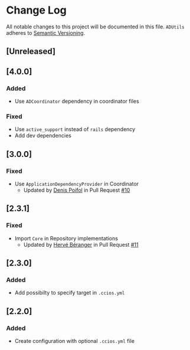 # Change Log
All notable changes to this project will be documented in this file.
`ADUtils` adheres to [Semantic Versioning](http://semver.org/).

## [Unreleased]

## [4.0.0]

### Added
- Use `ADCoordinator` dependency in coordinator files

### Fixed
- Use `active_support` instead of `rails` dependency
- Add dev dependencies

## [3.0.0]

### Fixed
- Use `ApplicationDependencyProvider` in Coordinator
  - Updated by [Denis Poifol](https://github.com/denisPoifol) in Pull Request [#10](https://github.com/felginep/ccios/pull/10)

## [2.3.1]

### Fixed
- Import `Core` in Repository implementations
  - Updated by [Hervé Béranger](https://github.com/hberenger) in Pull Request [#11](https://github.com/felginep/ccios/pull/11)

## [2.3.0]

### Added
- Add possibilty to specify target in `.ccios.yml`

## [2.2.0]

### Added
- Create configuration with optional `.ccios.yml` file
